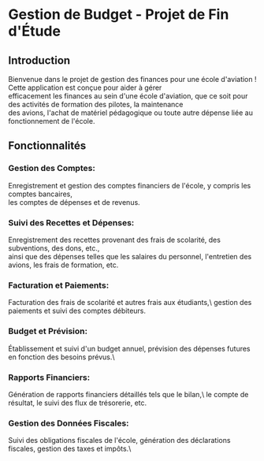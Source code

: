 # Gestion de Budget - Projet de Fin d'Étude
## Introduction
Bienvenue dans le projet de gestion des finances pour une école d'aviation ! Cette application est conçue pour aider à gérer\
efficacement les finances au sein d'une école d'aviation, que ce soit pour des activités de formation des pilotes, la maintenance\
des avions, l'achat de matériel pédagogique ou toute autre dépense liée au fonctionnement de l'école.

## Fonctionnalités
### Gestion des Comptes: 
Enregistrement et gestion des comptes financiers de l'école, y compris les comptes bancaires,\
les comptes de dépenses et de revenus.

### Suivi des Recettes et Dépenses: 
Enregistrement des recettes provenant des frais de scolarité, des subventions, des dons, etc.,\
ainsi que des dépenses telles que les salaires du personnel, l'entretien des avions, les frais de formation, etc.

### Facturation et Paiements: 
Facturation des frais de scolarité et autres frais aux étudiants,\ 
gestion des paiements et suivi des comptes débiteurs.

### Budget et Prévision: 
Établissement et suivi d'un budget annuel, prévision des dépenses futures en fonction des besoins prévus.\

### Rapports Financiers: 
Génération de rapports financiers détaillés tels que le bilan,\ 
le compte de résultat, le suivi des flux de trésorerie, etc.

### Gestion des Données Fiscales: 
Suivi des obligations fiscales de l'école, génération des déclarations fiscales, gestion des taxes et impôts.\
